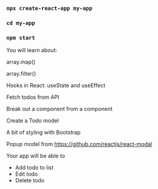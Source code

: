 ### `npx create-react-app my-app`

### `cd my-app`

### `npm start`


You will learn about:

array.map() 

array.filter()

Hooks in React: useState and useEffect

Fetch todos from API

Break out a component from a component

Create a Todo model 

A bit of styling with Bootstrap

Popup model from https://github.com/reactjs/react-modal

Your app will be able to 
- Add todo to list
- Edit todo
- Delete todo